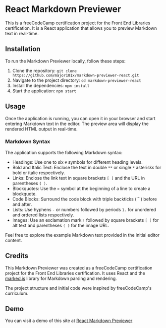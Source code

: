 # React Markdown Previewer

This is a freeCodeCamp certification project for the Front End Libraries certification. It is a React application that allows you to preview Markdown text in real-time.

## Installation

To run the Markdown Previewer locally, follow these steps:

1. Clone the repository: `git clone https://github.com/major101x/markdown-previewer-react.git`
2. Navigate to the project directory: `cd markdown-previewer-react`
3. Install the dependencies: `npm install`
4. Start the application: `npm start`

## Usage

Once the application is running, you can open it in your browser and start entering Markdown text in the editor. The preview area will display the rendered HTML output in real-time.

### Markdown Syntax

The application supports the following Markdown syntax:

- Headings: Use one to six `#` symbols for different heading levels.
- Bold and Italic Text: Enclose the text in double `**` or single `*` asterisks for bold or italic respectively.
- Links: Enclose the link text in square brackets `[ ]` and the URL in parentheses `( )`.
- Blockquotes: Use the `>` symbol at the beginning of a line to create a blockquote.
- Code Blocks: Surround the code block with triple backticks (```) before and after.
- Lists: Use hyphens `-` or numbers followed by periods `1.` for unordered and ordered lists respectively.
- Images: Use an exclamation mark `!` followed by square brackets `[ ]` for alt text and parentheses `( )` for the image URL.

Feel free to explore the example Markdown text provided in the initial editor content.

## Credits

This Markdown Previewer was created as a freeCodeCamp certification project for the Front End Libraries certification. It uses React and the [marked.js](https://github.com/markedjs/marked/blob/master/README.md) library for Markdown parsing and rendering.

The project structure and initial code were inspired by freeCodeCamp's curriculum.

## Demo
You can visit a demo of this site at [React Markdown Previewer](https://major101x.github.io/markdown-previewer-react/)
